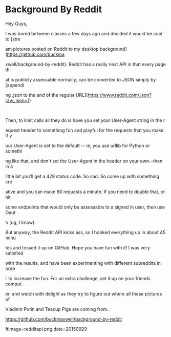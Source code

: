 
# Background By Reddit

Hey Guys,

I was bored between classes a few days ago and decided it would be cool to [stre
































am pictures posted on Reddit to my desktop background](https://github.com/buckma
































xwell/background-by-reddit).  Reddit has a really neat API in that every page th
































at is publicly assessable normally, can be converted to JSON  simply by [appendi
































ng .json to the end of the regular URL](https://www.reddit.com/.json?raw_json=1)
































.

Then, to limit calls all they do is have you set your User-Agent string in the r
































equest header to something fun and playful for the requests that you make.  If y
































our User-Agent is set to the default -- ie, you use urllib for Python or somethi
































ng like that, and don't set the User-Agent in the header on your own--then in a 
































little bit you'll get a 429 status code.  So sad.  So come up with something cre
































ative and you can make 60 requests a minute.  If you need to double that, or hit
































 some endpoints that would only be assessable to a signed in user, then use Oaut
































h (ug, I know).

But anyway, the Reddit API kicks ass, so I hooked everything up in about 45 minu
































tes and tossed it up on GitHub.  Hope you have fun with it! I was very satisfied
































 with the results, and have been experimenting with different subreddits in orde
































r to increase the fun.  For an extra challenge, set it up on your friends comput
































er, and watch with delight as they try to figure out where all these pictures of
































 Vladimir Putin and Teacup Pigs are coming from.

https://github.com/buckmaxwell/background-by-reddit

ftimage=redditapi.png
date=20150929